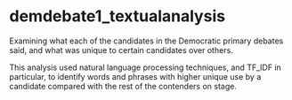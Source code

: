 # demdebate1_textualanalysis

Examining what each of the candidates in the Democratic primary debates said, and what was unique to certain candidates over others. 

This analysis used natural language processing techniques, and TF_IDF in particular, to identify words and phrases with higher unique use by a candidate compared with the rest of the contenders on stage.

